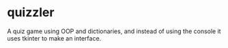 # quizzler
A quiz game using OOP and dictionaries, and instead of using the console it uses tkinter to make an interface.
